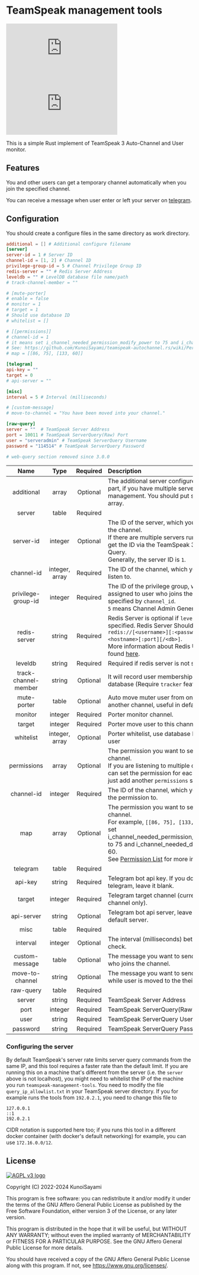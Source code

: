 # TeamSpeak management tools

![License](https://img.shields.io/github/license/KunoiSayami/teamspeak-management-tools.rs?style=for-the-badge) ![GitHub release (latest SemVer)](https://img.shields.io/github/v/release/KunoiSayami/teamspeak-management-tools.rs?style=for-the-badge)

This is a simple Rust implement of TeamSpeak 3 Auto-Channel and User monitor.

## Features

You and other users can get a temporary channel automatically when you join the specified channel.

You can receive a message when user enter or left your server on [telegram](https://telegram.org/).


## Configuration

You should create a configure files in the same directory as work directory.


```toml
additional = [] # Additional configure filename
[server]
server-id = 1 # Server ID
channel-id = [1, 2] # Channel ID
privilege-group-id = 5 # Channel Privilege Group ID
redis-server = "" # Redis Server Address
leveldb = "" # LevelDB database file name/path
# track-channel-member = ""

# [mute-porter]
# enable = false
# monitor = 1
# target = 1
# Should use database ID
# whitelist = []

# [[permissions]]
# channel-id = 1
# it means set i_channel_needed_permission_modify_power to 75 and i_channel_needed_delete_power to 60
# See: https://github.com/KunoiSayami/teamspeak-autochannel.rs/wiki/Permission-List for more key information
# map = [[86, 75], [133, 60]]

[telegram]
api-key = ""
target = 0
# api-server = ""

[misc]
interval = 5 # Interval (milliseconds)

# [custom-message]
# move-to-channel = "You have been moved into your channel."

[raw-query]
server = ""  # TeamSpeak Server Address
port = 10011 # TeamSpeak ServerQuery(Raw) Port
user = "serveradmin" # TeamSpeak ServerQuery Username
password = "114514" # TeamSpeak ServerQuery Password

# web-query section removed since 3.0.0
```

|         Name         |      Type      | Required | Description                                                                                                                                                                                                                                                                                                              |
|:--------------------:|:--------------:|:--------:|:-------------------------------------------------------------------------------------------------------------------------------------------------------------------------------------------------------------------------------------------------------------------------------------------------------------------------|
|      additional      |     array      | Optional | The additional server configure filename part, if you have multiple server to management. You should put strings in this array.                                                                                                                                                                                          |
|        server        |     table      | Required |                                                                                                                                                                                                                                                                                                                          |
|      server-id       |    integer     | Optional | The ID of the server, which you want to get the channel. <br>If there are multiple servers running, you can get the ID via the TeamSpeak 3 Server Query. <br>Generally, the server ID is `1`.                                                                                                                            |
|      channel-id      | integer, array | Required | The ID of the channel, which you want to listen to.                                                                                                                                                                                                                                                                      |
|  privilege-group-id  |    integer     | Required | The ID of the privilege group, which will be assigned to user who joins the channel specified by `channel_id`. <br>`5` means Channel Admin Generally.                                                                                                                                                                    |
|     redis-server     |     string     | Required | Redis Server is optional if `leveldb` is specified. Redis Server Should be like `redis://[<username>][:<password>@]<hostname>[:port][/<db>]`. <br>More information about Redis URL can be found [here](https://docs.rs/redis/latest/redis/#connection-parameters).                                                       |
|       leveldb        |     string     | Required | Required if redis server is not specified                                                                                                                                                                                                                                                                                |
| track-channel-member |     string     | Optional | It will record user membership in specify database (Require `tracker` feature)                                                                                                                                                                                                                                           |
|     mute-porter      |     table      | Optional | Auto move muter user from one channel to another channel, useful in default channel.                                                                                                                                                                                                                                     |
|       monitor        |    integer     | Required | Porter monitor channel.                                                                                                                                                                                                                                                                                                  |
|        target        |    integer     | Required | Porter move user to this channel.                                                                                                                                                                                                                                                                                        |
|      whitelist       | integer, array | Optional | Porter whitelist, use database ID to identify user                                                                                                                                                                                                                                                                       |
|     permissions      |     array      | Optional | The permission you want to set to the channel.<br/>If you are listening to multiple channels, you can set the permission for each channel by just add another `permissions` section.                                                                                                                                     |
|      channel-id      |    integer     | Required | The ID of the channel, which you want to add the permission to.                                                                                                                                                                                                                                                          |
|         map          |     array      | Optional | The permission you want to set to the channel. <br/>For example, `[[86, 75], [133, 60]]` means set i_channel_needed_permission_modify_power to 75 and i_channel_needed_delete_power to 60. <br>See [Permission List](https://github.com/KunoiSayami/teamspeak-autochannel.rs/wiki/Permission-List) for more information. |
|       telegram       |     table      | Required |                                                                                                                                                                                                                                                                                                                          |
|       api-key        |     string     | Required | Telegram bot api key. If you don't use telegram, leave it blank.                                                                                                                                                                                                                                                         |
|        target        |    integer     | Required | Telegram target channel (current support channel only).                                                                                                                                                                                                                                                                  |
|      api-server      |     string     | Optional | Telegram bot api server, leave blank to use default server.                                                                                                                                                                                                                                                              |
|         misc         |     table      | Required |                                                                                                                                                                                                                                                                                                                          |
|       interval       |    integer     | Optional | The interval (milliseconds) between each check.                                                                                                                                                                                                                                                                          |
|    custom-message    |     table      | Optional | The message you want to send to the user who joins the channel.                                                                                                                                                                                                                                                          |
|   move-to-channel    |     string     | Optional | The message you want to send to the user while user is moved to the their channel.                                                                                                                                                                                                                                       |
|      raw-query       |     table      | Required |                                                                                                                                                                                                                                                                                                                          |
|        server        |     string     | Required | TeamSpeak Server Address                                                                                                                                                                                                                                                                                                 |
|         port         |    integer     | Required | TeamSpeak ServerQuery(Raw) Port                                                                                                                                                                                                                                                                                          |
|         user         |     string     | Required | TeamSpeak ServerQuery Username                                                                                                                                                                                                                                                                                           |
|       password       |     string     | Required | TeamSpeak ServerQuery Password                                                                                                                                                                                                                                                                                           |

### Configuring the server

By default TeamSpeak's server rate limits server query commands from the same IP, and this tool requires a faster rate than the default limit. If you are running this on a machine that's different from the server (i.e. the `server` above is not localhost), you might need to whitelist the IP of the machine you run `teamspeak-management-tools`. You need to modify the file `query_ip_allowlist.txt` in your TeamSpeak server directory. If you for example runs the tools from `192.0.2.1`, you need to change this file to

```plain
127.0.0.1
::1
192.0.2.1
```

CIDR notation is supported here too; if you runs this tool in a different docker container (with docker's default networking) for example, you can use `172.16.0.0/12`.

## License

[![](https://www.gnu.org/graphics/agplv3-155x51.png "AGPL v3 logo")](https://www.gnu.org/licenses/agpl-3.0.txt)

Copyright (C) 2022-2024 KunoiSayami

This program is free software: you can redistribute it and/or modify it under the terms of the GNU Affero General Public License as published by the Free Software Foundation, either version 3 of the License, or any later version.

This program is distributed in the hope that it will be useful, but WITHOUT ANY WARRANTY; without even the implied warranty of MERCHANTABILITY or FITNESS FOR A PARTICULAR PURPOSE. See the GNU Affero General Public License for more details.

You should have received a copy of the GNU Affero General Public License along with this program. If not, see <https://www.gnu.org/licenses/>.